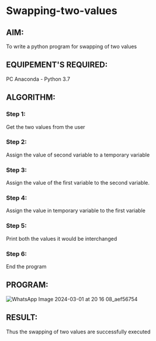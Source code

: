 # Swapping-two-values
## AIM:
To write a python program for swapping of two values
## EQUIPEMENT'S REQUIRED: 
PC
Anaconda - Python 3.7
## ALGORITHM: 
### Step 1:
Get the two values from the user
### Step 2: 
Assign the value of second variable to a temporary variable 
### Step 3: 
Assign the value of the first variable to the second variable.
### Step 4:  
Assign the value in temporary variable to the first variable
### Step 5: 
Print both the values it would be interchanged
### Step 6: 
End the program
## PROGRAM:
![WhatsApp Image 2024-03-01 at 20 16 08_aef56754](https://github.com/karuniya2005/Swapping-two-values/assets/161425769/81444fd0-f5fd-4178-ab46-b51cfaa8cdb6)



## RESULT:
Thus the swapping of two values are successfully executed



